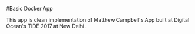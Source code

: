 #Basic Docker App

This app is clean implementation of Matthew Campbell's App built at Digital Ocean's TIDE 2017 at New Delhi.

